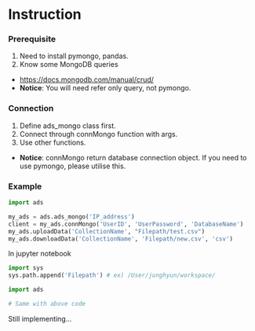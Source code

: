 # Instruction

### Prerequisite
1. Need to install pymongo, pandas.
2. Know some MongoDB queries
  * https://docs.mongodb.com/manual/crud/
  * **Notice**: You will need refer only query, not pymongo.

### Connection
1. Define ads_mongo class first.
2. Connect through connMongo function with args.
3. Use other functions.
  * **Notice**: connMongo return database connection object. If you need to use pymongo, please utilise this.

### Example
```python
import ads

my_ads = ads.ads_mongo('IP_address')
client = my_ads.connMongo('UserID', 'UserPassword', 'DatabaseName')
my_ads.uploadData('CollectionName', "Filepath/test.csv")
my_ads.downloadData('CollectionName', 'Filepath/new.csv', 'csv')
```

In jupyter notebook
```python
import sys
sys.path.append('Filepath') # ex) /User/junghyun/workspace/

import ads

# Same with above code
```

Still implementing...
